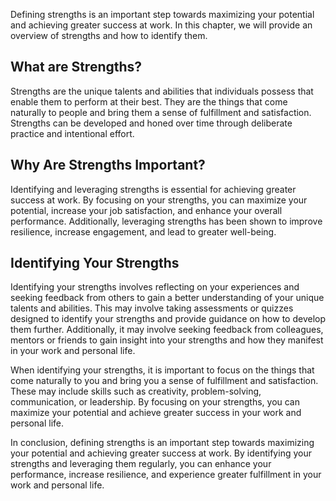
Defining strengths is an important step towards maximizing your potential and achieving greater success at work. In this chapter, we will provide an overview of strengths and how to identify them.

What are Strengths?
-------------------

Strengths are the unique talents and abilities that individuals possess that enable them to perform at their best. They are the things that come naturally to people and bring them a sense of fulfillment and satisfaction. Strengths can be developed and honed over time through deliberate practice and intentional effort.

Why Are Strengths Important?
----------------------------

Identifying and leveraging strengths is essential for achieving greater success at work. By focusing on your strengths, you can maximize your potential, increase your job satisfaction, and enhance your overall performance. Additionally, leveraging strengths has been shown to improve resilience, increase engagement, and lead to greater well-being.

Identifying Your Strengths
--------------------------

Identifying your strengths involves reflecting on your experiences and seeking feedback from others to gain a better understanding of your unique talents and abilities. This may involve taking assessments or quizzes designed to identify your strengths and provide guidance on how to develop them further. Additionally, it may involve seeking feedback from colleagues, mentors or friends to gain insight into your strengths and how they manifest in your work and personal life.

When identifying your strengths, it is important to focus on the things that come naturally to you and bring you a sense of fulfillment and satisfaction. These may include skills such as creativity, problem-solving, communication, or leadership. By focusing on your strengths, you can maximize your potential and achieve greater success in your work and personal life.

In conclusion, defining strengths is an important step towards maximizing your potential and achieving greater success at work. By identifying your strengths and leveraging them regularly, you can enhance your performance, increase resilience, and experience greater fulfillment in your work and personal life.

